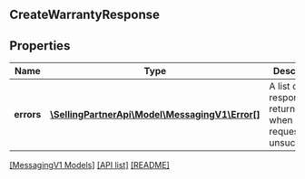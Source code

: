 ## CreateWarrantyResponse

## Properties

Name | Type | Description | Notes
------------ | ------------- | ------------- | -------------
**errors** | [**\SellingPartnerApi\Model\MessagingV1\Error[]**](Error.md) | A list of error responses returned when a request is unsuccessful. | [optional]

[[MessagingV1 Models]](../) [[API list]](../../Api) [[README]](../../../README.md)

